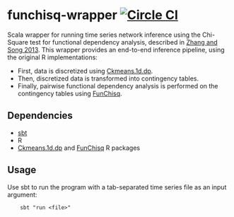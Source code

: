 [Ckmeans.1d.dp]: https://cran.r-project.org/web/packages/Ckmeans.1d.dp/index.html  "Ckmeans.1d.dp"
[FunChisq]: https://cran.r-project.org/web/packages/FunChisq/index.html  "FunChisq"
[Zhang and Song 2013]: http://arxiv.org/pdf/1311.2707v3.pdf  "Zhang and Song 2013"
[sbt]: https://github.com/sbt/sbt

# funchisq-wrapper [![Circle CI](https://circleci.com/gh/koksal/funchisq-wrapper.svg?style=svg)](https://circleci.com/gh/koksal/funchisq-wrapper)
Scala wrapper for running time series network inference using the Chi-Square test for functional dependency analysis, described in [Zhang and Song 2013]. This wrapper provides an end-to-end inference pipeline, using the original R implementations:
* First, data is discretized using [Ckmeans.1d.dp].
* Then, discretized data is transformed into contingency tables.
* Finally, pairwise functional dependency analysis is performed on the contingency tables using [FunChisq].

## Dependencies
* [sbt]
* R
* [Ckmeans.1d.dp] and [FunChisq] R packages

## Usage
Use sbt to run the program with a tab-separated time series file as an input argument:

        sbt "run <file>"
